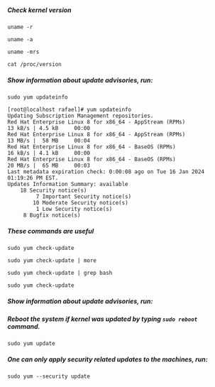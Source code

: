 ##### Check kernel version

```
uname -r

uname -a

uname -mrs

cat /proc/version
```


##### Show information about update advisories, run:

```
sudo yum updateinfo

[root@localhost rafael]# yum updateinfo
Updating Subscription Management repositories.
Red Hat Enterprise Linux 8 for x86_64 - AppStream (RPMs)                             13 kB/s | 4.5 kB     00:00
Red Hat Enterprise Linux 8 for x86_64 - AppStream (RPMs)                             13 MB/s |  58 MB     00:04
Red Hat Enterprise Linux 8 for x86_64 - BaseOS (RPMs)                                16 kB/s | 4.1 kB     00:00
Red Hat Enterprise Linux 8 for x86_64 - BaseOS (RPMs)                                20 MB/s |  65 MB     00:03
Last metadata expiration check: 0:00:08 ago on Tue 16 Jan 2024 01:19:26 PM EST.
Updates Information Summary: available
    18 Security notice(s)
         7 Important Security notice(s)
        10 Moderate Security notice(s)
         1 Low Security notice(s)
     8 Bugfix notice(s)
```


##### These commands are useful

```
sudo yum check-update

sudo yum check-update | more

sudo yum check-update | grep bash

sudo yum check-update
```


##### Show information about update advisories, run:

##### Reboot the system if kernel was updated by typing ```sudo reboot ``` command.

```
sudo yum update

```

##### One can only apply security related updates to the machines, run:

```
sudo yum --security update
```


